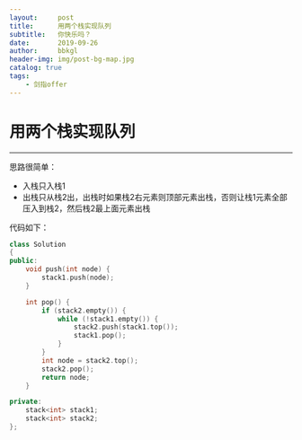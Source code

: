 ```yaml
---
layout:     post
title:      用两个栈实现队列
subtitle:   你快乐吗？
date:       2019-09-26
author:     bbkgl
header-img: img/post-bg-map.jpg
catalog: true
tags:
    - 剑指offer
---
```


# 用两个栈实现队列

---

思路很简单：

- 入栈只入栈1
- 出栈只从栈2出，出栈时如果栈2右元素则顶部元素出栈，否则让栈1元素全部压入到栈2，然后栈2最上面元素出栈

代码如下：

```cpp
class Solution
{
public:
    void push(int node) {
        stack1.push(node);
    }

    int pop() {
        if (stack2.empty()) {
            while (!stack1.empty()) {
                stack2.push(stack1.top());
                stack1.pop();
            }
        }
        int node = stack2.top();
        stack2.pop();
        return node;
    }

private:
    stack<int> stack1;
    stack<int> stack2;
};
```






